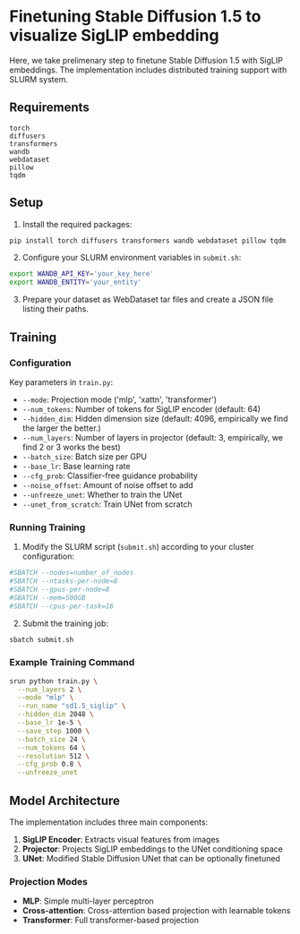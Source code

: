 # Finetuning Stable Diffusion 1.5 to visualize SigLIP embedding

Here, we take prelimenary step to finetune Stable Diffusion 1.5 with SigLIP embeddings. The implementation includes distributed training support with SLURM system.

## Requirements

```
torch
diffusers
transformers
wandb
webdataset
pillow
tqdm
```

## Setup

1. Install the required packages:
```bash
pip install torch diffusers transformers wandb webdataset pillow tqdm
```

2. Configure your SLURM environment variables in `submit.sh`:
```bash
export WANDB_API_KEY='your_key_here'
export WANDB_ENTITY='your_entity'
```

3. Prepare your dataset as WebDataset tar files and create a JSON file listing their paths.

## Training

### Configuration

Key parameters in `train.py`:

- `--mode`: Projection mode ('mlp', 'xattn', 'transformer')
- `--num_tokens`: Number of tokens for SigLIP encoder (default: 64)
- `--hidden_dim`: Hidden dimension size (default: 4096, empirically we find the larger the better.)
- `--num_layers`: Number of layers in projector (default: 3, empirically, we find 2 or 3 works the best)
- `--batch_size`: Batch size per GPU
- `--base_lr`: Base learning rate
- `--cfg_prob`: Classifier-free guidance probability
- `--noise_offset`: Amount of noise offset to add
- `--unfreeze_unet`: Whether to train the UNet
- `--unet_from_scratch`: Train UNet from scratch

### Running Training

1. Modify the SLURM script (`submit.sh`) according to your cluster configuration:

```bash
#SBATCH --nodes=number_of_nodes
#SBATCH --ntasks-per-node=8
#SBATCH --gpus-per-node=8
#SBATCH --mem=500GB
#SBATCH --cpus-per-task=16
```

2. Submit the training job:

```bash
sbatch submit.sh
```

### Example Training Command

```bash
srun python train.py \
  --num_layers 2 \
  --mode "mlp" \
  --run_name "sd1.5_siglip" \
  --hidden_dim 2048 \
  --base_lr 1e-5 \
  --save_step 1000 \
  --batch_size 24 \
  --num_tokens 64 \
  --resolution 512 \
  --cfg_prob 0.8 \
  --unfreeze_unet
```

## Model Architecture

The implementation includes three main components:

1. **SigLIP Encoder**: Extracts visual features from images
2. **Projector**: Projects SigLIP embeddings to the UNet conditioning space
3. **UNet**: Modified Stable Diffusion UNet that can be optionally finetuned

### Projection Modes

- **MLP**: Simple multi-layer perceptron
- **Cross-attention**: Cross-attention based projection with learnable tokens
- **Transformer**: Full transformer-based projection

